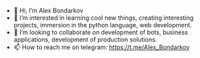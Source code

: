 - 👋 Hi, I’m Alex Bondarkov
- 👀 I’m interested in learning cool new things, creating interesting projects, immersion in the python language, web development.
- 💞️ I’m looking to collaborate on development of bots, business applications, development of production solutions.
- 📫 How to reach me on telegram: https://t.me/Alex_Bondarkov
